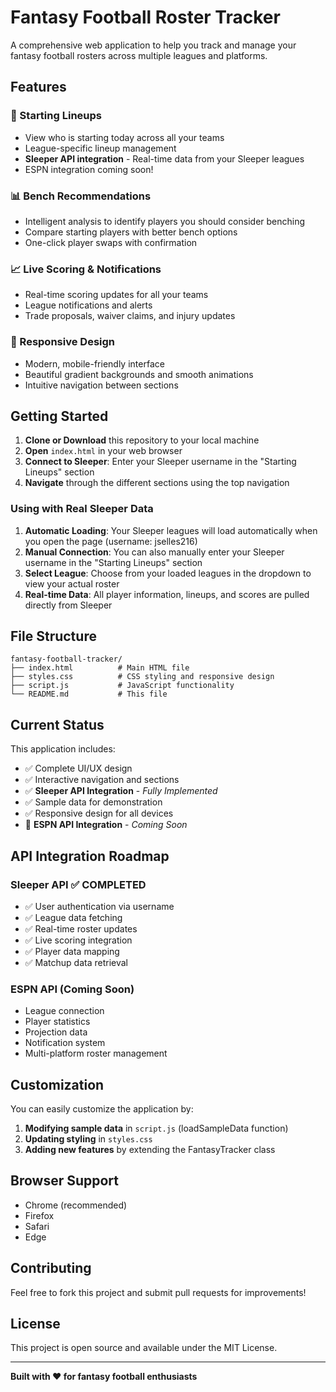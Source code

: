 # Fantasy Football Roster Tracker

A comprehensive web application to help you track and manage your fantasy football rosters across multiple leagues and platforms.

## Features

### 🏈 Starting Lineups
- View who is starting today across all your teams
- League-specific lineup management
- **Sleeper API integration** - Real-time data from your Sleeper leagues
- ESPN integration coming soon!

### 📊 Bench Recommendations
- Intelligent analysis to identify players you should consider benching
- Compare starting players with better bench options
- One-click player swaps with confirmation

### 📈 Live Scoring & Notifications
- Real-time scoring updates for all your teams
- League notifications and alerts
- Trade proposals, waiver claims, and injury updates

### 📱 Responsive Design
- Modern, mobile-friendly interface
- Beautiful gradient backgrounds and smooth animations
- Intuitive navigation between sections

## Getting Started

1. **Clone or Download** this repository to your local machine
2. **Open** `index.html` in your web browser
3. **Connect to Sleeper**: Enter your Sleeper username in the "Starting Lineups" section
4. **Navigate** through the different sections using the top navigation

### Using with Real Sleeper Data

1. **Automatic Loading**: Your Sleeper leagues will load automatically when you open the page (username: jselles216)
2. **Manual Connection**: You can also manually enter your Sleeper username in the "Starting Lineups" section
3. **Select League**: Choose from your loaded leagues in the dropdown to view your actual roster
4. **Real-time Data**: All player information, lineups, and scores are pulled directly from Sleeper

## File Structure

```
fantasy-football-tracker/
├── index.html          # Main HTML file
├── styles.css          # CSS styling and responsive design
├── script.js           # JavaScript functionality
└── README.md           # This file
```

## Current Status

This application includes:

- ✅ Complete UI/UX design
- ✅ Interactive navigation and sections
- ✅ **Sleeper API Integration** - *Fully Implemented*
- ✅ Sample data for demonstration
- ✅ Responsive design for all devices
- 🔄 **ESPN API Integration** - *Coming Soon*

## API Integration Roadmap

### Sleeper API ✅ COMPLETED
- ✅ User authentication via username
- ✅ League data fetching
- ✅ Real-time roster updates
- ✅ Live scoring integration
- ✅ Player data mapping
- ✅ Matchup data retrieval

### ESPN API (Coming Soon)
- League connection
- Player statistics
- Projection data
- Notification system
- Multi-platform roster management

## Customization

You can easily customize the application by:

1. **Modifying sample data** in `script.js` (loadSampleData function)
2. **Updating styling** in `styles.css`
3. **Adding new features** by extending the FantasyTracker class

## Browser Support

- Chrome (recommended)
- Firefox
- Safari
- Edge

## Contributing

Feel free to fork this project and submit pull requests for improvements!

## License

This project is open source and available under the MIT License.

---

**Built with ❤️ for fantasy football enthusiasts**
